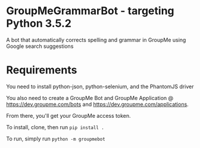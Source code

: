 # GroupMeGrammarBot - targeting Python 3.5.2
A bot that automatically corrects spelling and grammar in GroupMe using Google search suggestions 

# Requirements
You need to install python-json, python-selenium, and the PhantomJS driver 

You also need to create a GroupMe Bot and GroupMe Application @ https://dev.groupme.com/bots and https://dev.groupme.com/applications. 

From there, you'll get your GroupMe access token. 

To install, clone, then run `pip install .`

To run, simply run `python -m groupmebot`
